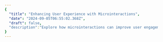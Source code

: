 ```yaml
---
{
  "title": "Enhancing User Experience with Microinteractions",
  "date": "2024-09-05T06:55:02.368Z",
  "draft": false,
  "description":"Explore how microinteractions can improve user engagement and create a more intuitive and enjoyable interface."
}
---
```

        